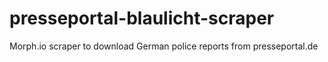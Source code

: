 # presseportal-blaulicht-scraper
Morph.io scraper to download German police reports from presseportal.de
